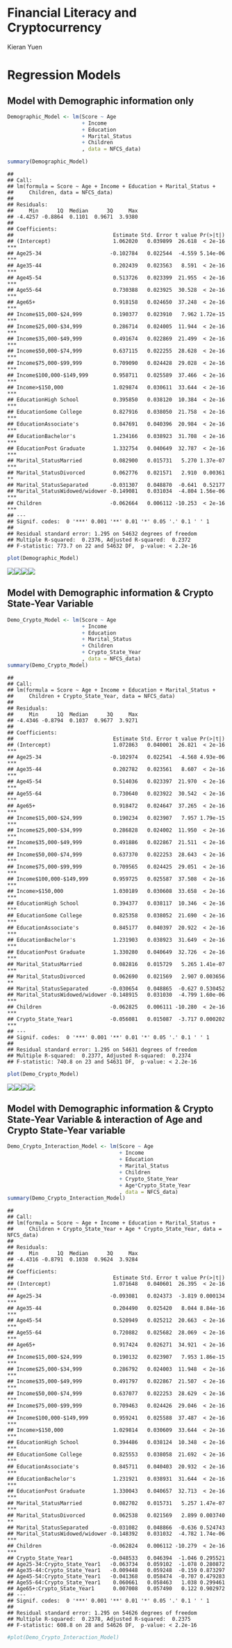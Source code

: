 Financial Literacy and Cryptocurrency
================
Kieran Yuen

# Regression Models

## Model with Demographic information only

``` r
Demographic_Model <- lm(Score ~ Age 
                        + Income 
                        + Education 
                        + Marital_Status 
                        + Children
                        , data = NFCS_data)

summary(Demographic_Model)
```

    ## 
    ## Call:
    ## lm(formula = Score ~ Age + Income + Education + Marital_Status + 
    ##     Children, data = NFCS_data)
    ## 
    ## Residuals:
    ##     Min      1Q  Median      3Q     Max 
    ## -4.4257 -0.8864  0.1101  0.9671  3.9380 
    ## 
    ## Coefficients:
    ##                                Estimate Std. Error t value Pr(>|t|)    
    ## (Intercept)                    1.062020   0.039899  26.618  < 2e-16 ***
    ## Age25-34                      -0.102784   0.022544  -4.559 5.14e-06 ***
    ## Age35-44                       0.202439   0.023563   8.591  < 2e-16 ***
    ## Age45-54                       0.513726   0.023399  21.955  < 2e-16 ***
    ## Age55-64                       0.730388   0.023925  30.528  < 2e-16 ***
    ## Age65+                         0.918158   0.024650  37.248  < 2e-16 ***
    ## Income$15,000-$24,999          0.190377   0.023910   7.962 1.72e-15 ***
    ## Income$25,000-$34,999          0.286714   0.024005  11.944  < 2e-16 ***
    ## Income$35,000-$49,999          0.491674   0.022869  21.499  < 2e-16 ***
    ## Income$50,000-$74,999          0.637115   0.022255  28.628  < 2e-16 ***
    ## Income$75,000-$99,999          0.709090   0.024428  29.028  < 2e-16 ***
    ## Income$100,000-$149,999        0.958711   0.025589  37.466  < 2e-16 ***
    ## Income>$150,000                1.029874   0.030611  33.644  < 2e-16 ***
    ## EducationHigh School           0.395850   0.038120  10.384  < 2e-16 ***
    ## EducationSome College          0.827916   0.038050  21.758  < 2e-16 ***
    ## EducationAssociate's           0.847691   0.040396  20.984  < 2e-16 ***
    ## EducationBachelor's            1.234166   0.038923  31.708  < 2e-16 ***
    ## EducationPost Graduate         1.332754   0.040649  32.787  < 2e-16 ***
    ## Marital_StatusMarried          0.082900   0.015731   5.270 1.37e-07 ***
    ## Marital_StatusDivorced         0.062776   0.021571   2.910  0.00361 ** 
    ## Marital_StatusSeparated       -0.031307   0.048870  -0.641  0.52177    
    ## Marital_StatusWidowed/widower -0.149081   0.031034  -4.804 1.56e-06 ***
    ## Children                      -0.062664   0.006112 -10.253  < 2e-16 ***
    ## ---
    ## Signif. codes:  0 '***' 0.001 '**' 0.01 '*' 0.05 '.' 0.1 ' ' 1
    ## 
    ## Residual standard error: 1.295 on 54632 degrees of freedom
    ## Multiple R-squared:  0.2376, Adjusted R-squared:  0.2372 
    ## F-statistic: 773.7 on 22 and 54632 DF,  p-value: < 2.2e-16

``` r
plot(Demographic_Model)
```

![](Regression_files/figure-gfm/Model%20with%20Demographic%20information%20only-1.png)<!-- -->![](Regression_files/figure-gfm/Model%20with%20Demographic%20information%20only-2.png)<!-- -->![](Regression_files/figure-gfm/Model%20with%20Demographic%20information%20only-3.png)<!-- -->![](Regression_files/figure-gfm/Model%20with%20Demographic%20information%20only-4.png)<!-- -->

## Model with Demographic information & Crypto State-Year Variable

``` r
Demo_Crypto_Model <- lm(Score ~ Age 
                        + Income 
                        + Education 
                        + Marital_Status 
                        + Children 
                        + Crypto_State_Year
                        , data = NFCS_data)
summary(Demo_Crypto_Model)
```

    ## 
    ## Call:
    ## lm(formula = Score ~ Age + Income + Education + Marital_Status + 
    ##     Children + Crypto_State_Year, data = NFCS_data)
    ## 
    ## Residuals:
    ##     Min      1Q  Median      3Q     Max 
    ## -4.4346 -0.8794  0.1037  0.9677  3.9271 
    ## 
    ## Coefficients:
    ##                                Estimate Std. Error t value Pr(>|t|)    
    ## (Intercept)                    1.072863   0.040001  26.821  < 2e-16 ***
    ## Age25-34                      -0.102974   0.022541  -4.568 4.93e-06 ***
    ## Age35-44                       0.202782   0.023561   8.607  < 2e-16 ***
    ## Age45-54                       0.514036   0.023397  21.970  < 2e-16 ***
    ## Age55-64                       0.730640   0.023922  30.542  < 2e-16 ***
    ## Age65+                         0.918472   0.024647  37.265  < 2e-16 ***
    ## Income$15,000-$24,999          0.190234   0.023907   7.957 1.79e-15 ***
    ## Income$25,000-$34,999          0.286828   0.024002  11.950  < 2e-16 ***
    ## Income$35,000-$49,999          0.491886   0.022867  21.511  < 2e-16 ***
    ## Income$50,000-$74,999          0.637370   0.022253  28.643  < 2e-16 ***
    ## Income$75,000-$99,999          0.709565   0.024425  29.051  < 2e-16 ***
    ## Income$100,000-$149,999        0.959725   0.025587  37.508  < 2e-16 ***
    ## Income>$150,000                1.030189   0.030608  33.658  < 2e-16 ***
    ## EducationHigh School           0.394377   0.038117  10.346  < 2e-16 ***
    ## EducationSome College          0.825358   0.038052  21.690  < 2e-16 ***
    ## EducationAssociate's           0.845177   0.040397  20.922  < 2e-16 ***
    ## EducationBachelor's            1.231903   0.038923  31.649  < 2e-16 ***
    ## EducationPost Graduate         1.330280   0.040649  32.726  < 2e-16 ***
    ## Marital_StatusMarried          0.082816   0.015729   5.265 1.41e-07 ***
    ## Marital_StatusDivorced         0.062690   0.021569   2.907 0.003656 ** 
    ## Marital_StatusSeparated       -0.030654   0.048865  -0.627 0.530452    
    ## Marital_StatusWidowed/widower -0.148915   0.031030  -4.799 1.60e-06 ***
    ## Children                      -0.062825   0.006111 -10.280  < 2e-16 ***
    ## Crypto_State_Year1            -0.056081   0.015087  -3.717 0.000202 ***
    ## ---
    ## Signif. codes:  0 '***' 0.001 '**' 0.01 '*' 0.05 '.' 0.1 ' ' 1
    ## 
    ## Residual standard error: 1.295 on 54631 degrees of freedom
    ## Multiple R-squared:  0.2377, Adjusted R-squared:  0.2374 
    ## F-statistic: 740.8 on 23 and 54631 DF,  p-value: < 2.2e-16

``` r
plot(Demo_Crypto_Model)
```

![](Regression_files/figure-gfm/Model%20with%20Demographic%20information%20&%20Crypto%20State-Year%20Variable-1.png)<!-- -->![](Regression_files/figure-gfm/Model%20with%20Demographic%20information%20&%20Crypto%20State-Year%20Variable-2.png)<!-- -->![](Regression_files/figure-gfm/Model%20with%20Demographic%20information%20&%20Crypto%20State-Year%20Variable-3.png)<!-- -->![](Regression_files/figure-gfm/Model%20with%20Demographic%20information%20&%20Crypto%20State-Year%20Variable-4.png)<!-- -->

## Model with Demographic information & Crypto State-Year Variable & interaction of Age and Crypto State-Year variable

``` r
Demo_Crypto_Interaction_Model <- lm(Score ~ Age
                                    + Income 
                                    + Education 
                                    + Marital_Status 
                                    + Children 
                                    + Crypto_State_Year 
                                    + Age*Crypto_State_Year
                                    , data = NFCS_data)
summary(Demo_Crypto_Interaction_Model)
```

    ## 
    ## Call:
    ## lm(formula = Score ~ Age + Income + Education + Marital_Status + 
    ##     Children + Crypto_State_Year + Age * Crypto_State_Year, data = NFCS_data)
    ## 
    ## Residuals:
    ##     Min      1Q  Median      3Q     Max 
    ## -4.4316 -0.8791  0.1038  0.9624  3.9284 
    ## 
    ## Coefficients:
    ##                                Estimate Std. Error t value Pr(>|t|)    
    ## (Intercept)                    1.071648   0.040601  26.395  < 2e-16 ***
    ## Age25-34                      -0.093081   0.024373  -3.819 0.000134 ***
    ## Age35-44                       0.204490   0.025420   8.044 8.84e-16 ***
    ## Age45-54                       0.520949   0.025212  20.663  < 2e-16 ***
    ## Age55-64                       0.720882   0.025682  28.069  < 2e-16 ***
    ## Age65+                         0.917424   0.026271  34.921  < 2e-16 ***
    ## Income$15,000-$24,999          0.190132   0.023907   7.953 1.86e-15 ***
    ## Income$25,000-$34,999          0.286792   0.024003  11.948  < 2e-16 ***
    ## Income$35,000-$49,999          0.491797   0.022867  21.507  < 2e-16 ***
    ## Income$50,000-$74,999          0.637077   0.022253  28.629  < 2e-16 ***
    ## Income$75,000-$99,999          0.709463   0.024426  29.046  < 2e-16 ***
    ## Income$100,000-$149,999        0.959241   0.025588  37.487  < 2e-16 ***
    ## Income>$150,000                1.029814   0.030609  33.644  < 2e-16 ***
    ## EducationHigh School           0.394486   0.038124  10.348  < 2e-16 ***
    ## EducationSome College          0.825553   0.038058  21.692  < 2e-16 ***
    ## EducationAssociate's           0.845711   0.040403  20.932  < 2e-16 ***
    ## EducationBachelor's            1.231921   0.038931  31.644  < 2e-16 ***
    ## EducationPost Graduate         1.330043   0.040657  32.713  < 2e-16 ***
    ## Marital_StatusMarried          0.082702   0.015731   5.257 1.47e-07 ***
    ## Marital_StatusDivorced         0.062538   0.021569   2.899 0.003740 ** 
    ## Marital_StatusSeparated       -0.031082   0.048866  -0.636 0.524743    
    ## Marital_StatusWidowed/widower -0.148392   0.031032  -4.782 1.74e-06 ***
    ## Children                      -0.062824   0.006112 -10.279  < 2e-16 ***
    ## Crypto_State_Year1            -0.048533   0.046394  -1.046 0.295521    
    ## Age25-34:Crypto_State_Year1   -0.063734   0.059102  -1.078 0.280872    
    ## Age35-44:Crypto_State_Year1   -0.009448   0.059248  -0.159 0.873297    
    ## Age45-54:Crypto_State_Year1   -0.041368   0.058474  -0.707 0.479283    
    ## Age55-64:Crypto_State_Year1    0.060661   0.058463   1.038 0.299461    
    ## Age65+:Crypto_State_Year1      0.007008   0.057490   0.122 0.902972    
    ## ---
    ## Signif. codes:  0 '***' 0.001 '**' 0.01 '*' 0.05 '.' 0.1 ' ' 1
    ## 
    ## Residual standard error: 1.295 on 54626 degrees of freedom
    ## Multiple R-squared:  0.2378, Adjusted R-squared:  0.2375 
    ## F-statistic: 608.8 on 28 and 54626 DF,  p-value: < 2.2e-16

``` r
#plot(Demo_Crypto_Interaction_Model)
```

